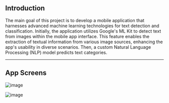 ## Introduction

The main goal of this project is to develop a mobile application that harnesses advanced machine learning technologies for text detection and classification. Initially, the application utilizes Google's ML Kit to detect text from images within the mobile app interface. This feature enables the extraction of textual information from various image sources, enhancing the app's usability in diverse scenarios. Then, a custom Natural Language Processing (NLP) model predicts text categories.

---

## App Screens

![image](https://github.com/bestekucuk/Text-Detection-Classification--MobileApp-WithFlutter/assets/73111871/9fc6c79d-264b-46bb-8ea6-622d3b2ada2f)

![image](https://github.com/bestekucuk/Text-Detection-Classification--MobileApp-WithFlutter/assets/73111871/57901a8c-7489-4154-a538-3522941a0709)
